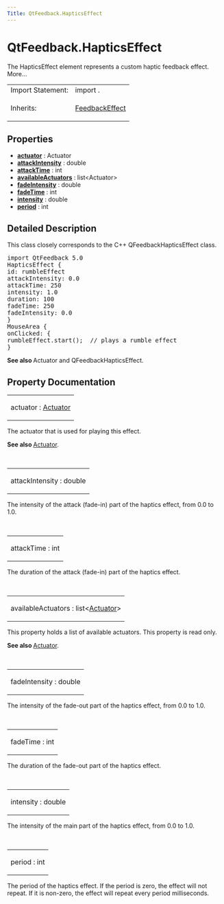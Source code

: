 ```yaml
---
Title: QtFeedback.HapticsEffect
---
```


# QtFeedback.HapticsEffect

<span class="subtitle"></span>
<!-- $$$HapticsEffect-brief -->
<p>The HapticsEffect element represents a custom haptic feedback effect. More...</p>
<!-- @@@HapticsEffect -->
<table class="alignedsummary">
<tr><td class="memItemLeft rightAlign topAlign"> Import Statement:</td><td class="memItemRight bottomAlign"> import  .</td></tr><tr><td class="memItemLeft rightAlign topAlign"> Inherits:</td><td class="memItemRight bottomAlign"> <p><a href="https://developer.ubuntu.comapps/qml/sdk-15.04.6/QtFeedback.FeedbackEffect.md">FeedbackEffect</a></p>
</td></tr></table><ul>
</ul>
<h2 id="properties">Properties</h2>
<ul>
<li class="fn"><b><b><a href="https://developer.ubuntu.comapps/qml/sdk-15.04.6/QtFeedback.hapticseffect.md#actuator-prop">actuator</a></b></b> : Actuator</li>
<li class="fn"><b><b><a href="https://developer.ubuntu.comapps/qml/sdk-15.04.6/QtFeedback.hapticseffect.md#attackIntensity-prop">attackIntensity</a></b></b> : double</li>
<li class="fn"><b><b><a href="https://developer.ubuntu.comapps/qml/sdk-15.04.6/QtFeedback.hapticseffect.md#attackTime-prop">attackTime</a></b></b> : int</li>
<li class="fn"><b><b><a href="https://developer.ubuntu.comapps/qml/sdk-15.04.6/QtFeedback.hapticseffect.md#availableActuators-prop">availableActuators</a></b></b> : list&lt;Actuator&gt;</li>
<li class="fn"><b><b><a href="https://developer.ubuntu.comapps/qml/sdk-15.04.6/QtFeedback.hapticseffect.md#fadeIntensity-prop">fadeIntensity</a></b></b> : double</li>
<li class="fn"><b><b><a href="https://developer.ubuntu.comapps/qml/sdk-15.04.6/QtFeedback.hapticseffect.md#fadeTime-prop">fadeTime</a></b></b> : int</li>
<li class="fn"><b><b><a href="https://developer.ubuntu.comapps/qml/sdk-15.04.6/QtFeedback.hapticseffect.md#intensity-prop">intensity</a></b></b> : double</li>
<li class="fn"><b><b><a href="https://developer.ubuntu.comapps/qml/sdk-15.04.6/QtFeedback.hapticseffect.md#period-prop">period</a></b></b> : int</li>
</ul>
<!-- $$$HapticsEffect-description -->
<h2 id="details">Detailed Description</h2>
</p>
<p>This class closely corresponds to the C++ QFeedbackHapticsEffect class.</p>
<pre class="qml">import QtFeedback 5.0
HapticsEffect {
id: rumbleEffect
attackIntensity: 0.0
attackTime: 250
intensity: 1.0
duration: 100
fadeTime: 250
fadeIntensity: 0.0
}
MouseArea {
onClicked: {
rumbleEffect.start();  // plays a rumble effect
}</pre>
<p><b>See also </b>Actuator and QFeedbackHapticsEffect.</p>
<!-- @@@HapticsEffect -->
<h2>Property Documentation</h2>
<!-- $$$actuator -->
<table class="qmlname"><tr valign="top" id="actuator-prop"><td class="tblQmlPropNode"><p><span class="name">actuator</span> : <span class="type"><a href="https://developer.ubuntu.comapps/qml/sdk-15.04.6/QtFeedback.actuator.md">Actuator</a></span></p></td></tr></table><p>The actuator that is used for playing this effect.</p>
<p><b>See also </b><a href="https://developer.ubuntu.comapps/qml/sdk-15.04.6/QtFeedback.actuator.md">Actuator</a>.</p>
<!-- @@@actuator -->
<br/>
<!-- $$$attackIntensity -->
<table class="qmlname"><tr valign="top" id="attackIntensity-prop"><td class="tblQmlPropNode"><p><span class="name">attackIntensity</span> : <span class="type">double</span></p></td></tr></table><p>The intensity of the attack (fade-in) part of the haptics effect, from 0.0 to 1.0&#x2e;</p>
<!-- @@@attackIntensity -->
<br/>
<!-- $$$attackTime -->
<table class="qmlname"><tr valign="top" id="attackTime-prop"><td class="tblQmlPropNode"><p><span class="name">attackTime</span> : <span class="type">int</span></p></td></tr></table><p>The duration of the attack (fade-in) part of the haptics effect.</p>
<!-- @@@attackTime -->
<br/>
<!-- $$$availableActuators -->
<table class="qmlname"><tr valign="top" id="availableActuators-prop"><td class="tblQmlPropNode"><p><span class="name">availableActuators</span> : <span class="type">list</span>&lt;<span class="type"><a href="https://developer.ubuntu.comapps/qml/sdk-15.04.6/QtFeedback.actuator.md">Actuator</a></span>&gt;</p></td></tr></table><p>This property holds a list of available actuators. This property is read only.</p>
<p><b>See also </b><a href="https://developer.ubuntu.comapps/qml/sdk-15.04.6/QtFeedback.actuator.md">Actuator</a>.</p>
<!-- @@@availableActuators -->
<br/>
<!-- $$$fadeIntensity -->
<table class="qmlname"><tr valign="top" id="fadeIntensity-prop"><td class="tblQmlPropNode"><p><span class="name">fadeIntensity</span> : <span class="type">double</span></p></td></tr></table><p>The intensity of the fade-out part of the haptics effect, from 0.0 to 1.0&#x2e;</p>
<!-- @@@fadeIntensity -->
<br/>
<!-- $$$fadeTime -->
<table class="qmlname"><tr valign="top" id="fadeTime-prop"><td class="tblQmlPropNode"><p><span class="name">fadeTime</span> : <span class="type">int</span></p></td></tr></table><p>The duration of the fade-out part of the haptics effect.</p>
<!-- @@@fadeTime -->
<br/>
<!-- $$$intensity -->
<table class="qmlname"><tr valign="top" id="intensity-prop"><td class="tblQmlPropNode"><p><span class="name">intensity</span> : <span class="type">double</span></p></td></tr></table><p>The intensity of the main part of the haptics effect, from 0.0 to 1.0&#x2e;</p>
<!-- @@@intensity -->
<br/>
<!-- $$$period -->
<table class="qmlname"><tr valign="top" id="period-prop"><td class="tblQmlPropNode"><p><span class="name">period</span> : <span class="type">int</span></p></td></tr></table><p>The period of the haptics effect. If the period is zero, the effect will not repeat. If it is non-zero, the effect will repeat every period milliseconds.</p>
<!-- @@@period -->
